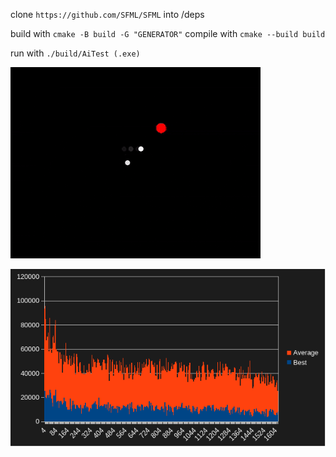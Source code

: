 clone `https://github.com/SFML/SFML` into /deps

build with `cmake -B build -G "GENERATOR"`
compile with `cmake --build build`

run with `./build/AiTest (.exe)`

![Training Footage](assets/trainingFootage.gif)

![TrainingGraph](assets/image.png)